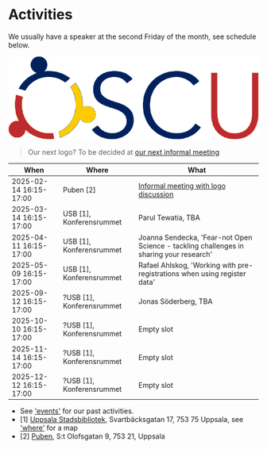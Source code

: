 # Activities

We usually have a speaker at the second Friday of the month,
see schedule below.

![Candidate for OSCU's new logo](20250214_informal_meeting/oscu_logo_swedish_flag_uppsala.png)

> Our next logo? To be decided at [our next informal meeting](20250214_informal_meeting/README.md)

When                      | Where                  |What
--------------------------|------------------------|-----------------------------------------------------------------------------------------------------------------
2025-02-14 16:15-17:00    |Puben [2]               |[Informal meeting with logo discussion](20250214_informal_meeting/README.md)
2025-03-14 16:15-17:00    |USB [1], Konferensrummet|Parul Tewatia, TBA
2025-04-11 16:15-17:00    |USB [1], Konferensrummet|Joanna Sendecka, 'Fear-not Open Science - tackling challenges in sharing your research'
2025-05-09 16:15-17:00    |USB [1], Konferensrummet|Rafael Ahlskog, 'Working with pre-registrations when using register data'
2025-09-12 16:15-17:00    |?USB [1], Konferensrummet|Jonas Söderberg, TBA
2025-10-10 16:15-17:00    |?USB [1], Konferensrummet|Empty slot
2025-11-14 16:15-17:00    |?USB [1], Konferensrummet|Empty slot
2025-12-12 16:15-17:00    |?USB [1], Konferensrummet|Empty slot


- See ['events'](events.md) for our past activities.
- [1] [Uppsala Stadsbibliotek](https://bibliotekuppsala.se/web/arena/stadsbiblioteket#/), Svartbäcksgatan 17, 753 75 Uppsala,
  see ['where'](where.md) for a map
- [2] [Puben](https://pubenuppsala.se/), S:t Olofsgatan 9, 753 21, Uppsala
